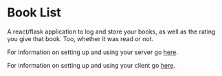 # Book List

A react/flask application to log and store your books, as well as the rating you give that book. Too, whether it was read or not.

For information on setting up and using your server go [here](./server/readme.md).

For information on setting up and using your client go [here](./client/README.md).
